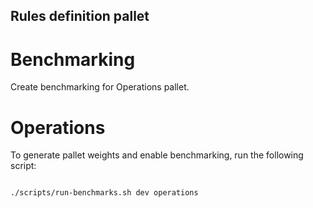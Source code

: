 ## Rules definition pallet


# Benchmarking

Create benchmarking for Operations pallet.

# Operations
To generate pallet weights and enable benchmarking, run the following script:

```sh

./scripts/run-benchmarks.sh dev operations

```



 








